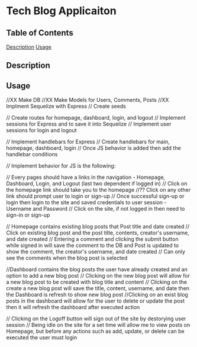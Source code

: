 # Tech Blog Applicaiton

## Table of Contents
[Description](#description)
[Usage](#usage)


## Description

## Usage
//XX Make DB
//XX Make Models for Users, Comments, Posts
//XX Implment Sequelize with Express
// Create seeds

// Create routes for homepage, dashboard, login, and logout
// Implement sessions for Express and to save it into Sequelize
// Implement user sessions for login and logout

// Implement handlebars for Express
// Create handlebars for main, homepage, dashboard, login
// Once JS behavior is added then add the handlebar conditions

// Implement behavior for JS is the following:


// Every pages should have a links in the navigation - Homepage, Dashboard, Login, and Logout (last two dependent if logged in)
// Click on the homepage link should take you to the homepage
//?? Click on any other link should prompt user to login or sign-up
// Once successful sign-up or login then login to the site and saved credentials to user session - Username and Password
// Click on the site, if not logged in then need to sign-in or sign-up


// Homepage contains existing blog posts that Post title and date created
// Click on existing blog post and the post title, contents, creator's username, and date created
// Entering a comment and clicking the submit button while signed in will save the comment to the DB and Post is updated to show the comment, the creator's username, and date created
// Can only see the comments when the blog post is selected

//Dashboard contains the blog posts the user have already created and an option to add a new blog post
// Clicking on the new blog post will allow for a new blog post to be created with blog title and content
// Clicking on the create a new blog post will save the title, content, username, and date then the Dashboard is refresh to show new blog post
//Clicking on an exist blog posts in the dashboard will allow for the user to delete or update the post then it will refresh the dashboard after executed action

// Clicking on the Logoff button will sign out of the site by destorying user session
// Being idle on the site for a set time will allow me to view posts on Homepage, but before any actions such as add, update, or delete can be executed the user must login
